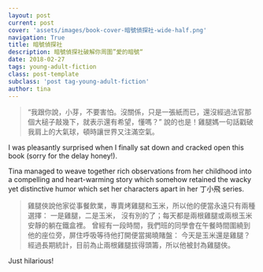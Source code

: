 ```yaml
---
layout: post
current: post
cover: 'assets/images/book-cover-暗號偵探社-wide-half.png'
navigation: True
title: 暗號偵探社
description: 暗號偵探社破解你周圍”愛的暗號“
date: 2018-02-27
tags: young-adult-fiction
class: post-template
subclass: 'post tag-young-adult-fiction'
author: tina
---
```


> “我跟你說，小芽，不要害怕。沒關係，只是一張紙而已，還沒經過法官那個大槌子敲幾下，就表示還有希望，懂嗎？” 
> 說的也是！雞腿媽一句話戳破我肩上的大氣球，頓時讓世界又注滿空氣。

I was pleasantly surprised when I finally sat down and cracked open this book (sorry for the delay honey!). 

<!--more-->

Tina managed to weave together rich observations from her childhood into a compelling and heart-warming story which somehow retained the wacky yet distinctive humor which set her characters apart in her 丁小飛 series.

>雞腿俠說他家從事餐飲業，專賣烤雞腿和玉米，所以他的便當永遠只有兩種選擇：
>一是雞腿，二是玉米， 沒有別的了；每天都是兩根雞腿或兩根玉米安靜的躺在鐵盒裡。
>曾經有一段時間，我們班的同學會在午餐時間圍繞到他的座位旁，屏住呼吸等待他打開便當揭曉賭盤：
>今天是玉米還是雞腿？經過長期統計，目前為止兩根雞腿拔得頭籌，所以他被封為雞腿俠。

Just hilarious!
